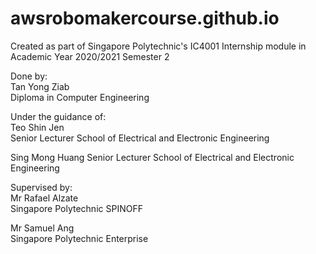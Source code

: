 # awsrobomakercourse.github.io
Created as part of Singapore Polytechnic's IC4001 Internship module in Academic Year 2020/2021 Semester 2  

Done by:  
Tan Yong Ziab  
Diploma in Computer Engineering

Under the guidance of:  
Teo Shin Jen  
Senior Lecturer
School of Electrical and Electronic Engineering  

Sing Mong Huang
Senior Lecturer
School of Electrical and Electronic Engineering

Supervised by:  
Mr Rafael Alzate  
Singapore Polytechnic SPINOFF  

Mr Samuel Ang  
Singapore Polytechnic Enterprise
